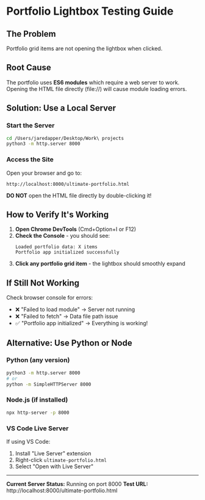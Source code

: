 # Portfolio Lightbox Testing Guide

## The Problem
Portfolio grid items are not opening the lightbox when clicked.

## Root Cause
The portfolio uses **ES6 modules** which require a web server to work. Opening the HTML file directly (file://) will cause module loading errors.

## Solution: Use a Local Server

### Start the Server
```bash
cd /Users/jaredapper/Desktop/Work\ projects
python3 -m http.server 8000
```

### Access the Site
Open your browser and go to:
```
http://localhost:8000/ultimate-portfolio.html
```

**DO NOT** open the HTML file directly by double-clicking it!

## How to Verify It's Working

1. **Open Chrome DevTools** (Cmd+Option+I or F12)
2. **Check the Console** - you should see:
   ```
   Loaded portfolio data: X items
   Portfolio app initialized successfully
   ```
3. **Click any portfolio grid item** - the lightbox should smoothly expand

## If Still Not Working

Check browser console for errors:
- ❌ "Failed to load module" → Server not running
- ❌ "Failed to fetch" → Data file path issue
- ✅ "Portfolio app initialized" → Everything is working!

## Alternative: Use Python or Node

### Python (any version)
```bash
python3 -m http.server 8000
# or
python -m SimpleHTTPServer 8000
```

### Node.js (if installed)
```bash
npx http-server -p 8000
```

### VS Code Live Server
If using VS Code:
1. Install "Live Server" extension
2. Right-click `ultimate-portfolio.html`
3. Select "Open with Live Server"

---

**Current Server Status:** Running on port 8000
**Test URL:** http://localhost:8000/ultimate-portfolio.html
